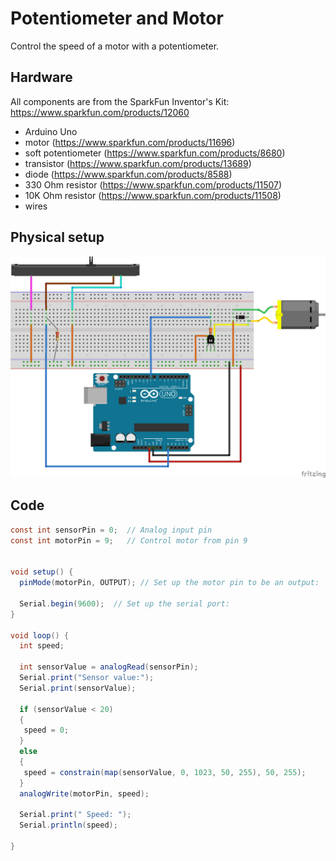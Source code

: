 # Potentiometer and Motor

Control the speed of a motor with a potentiometer.

## Hardware

All components are from the SparkFun Inventor's Kit: https://www.sparkfun.com/products/12060

- Arduino Uno
- motor (https://www.sparkfun.com/products/11696)
- soft potentiometer (https://www.sparkfun.com/products/8680)
- transistor (https://www.sparkfun.com/products/13689)
- diode (https://www.sparkfun.com/products/8588)
- 330 Ohm resistor (https://www.sparkfun.com/products/11507)
- 10K Ohm resistor (https://www.sparkfun.com/products/11508)
- wires

## Physical setup

![Bread Board](images/potentiometer-motor_bb.png)


## Code

  ```java
  const int sensorPin = 0;  // Analog input pin
  const int motorPin = 9;   // Control motor from pin 9


  void setup() {
    pinMode(motorPin, OUTPUT); // Set up the motor pin to be an output:

    Serial.begin(9600);  // Set up the serial port:
  }

  void loop() {
    int speed;

    int sensorValue = analogRead(sensorPin);
    Serial.print("Sensor value:");
    Serial.print(sensorValue);

    if (sensorValue < 20)
    {
     speed = 0;
    }
    else
    {
     speed = constrain(map(sensorValue, 0, 1023, 50, 255), 50, 255);
    } 
    analogWrite(motorPin, speed);

    Serial.print(" Speed: ");
    Serial.println(speed);

  }
  ```
